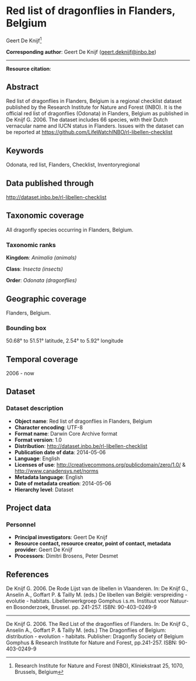 # Red list of dragonflies in Flanders, Belgium

Geert De Knijf[^1]

[^1]: Research Institute for Nature and Forest (INBO), Kliniekstraat 25, 1070, Brussels, Belgium

**Corresponding author**: Geert De Knijf (<geert.deknijf@inbo.be>)

---

**Resource citation**: 

## Abstract

Red list of dragonflies in Flanders, Belgium is a regional checklist dataset published by the Research Institute for Nature and Forest (INBO). It is the official red list of dragonflies (Odonata) in Flanders, Belgium as published in De Knijf G. 2006. The dataset includes 66 species, with their Dutch vernacular name and IUCN status in Flanders. Issues with the dataset can be reported at <https://github.com/LifeWatchINBO/rl-libellen-checklist>

## Keywords

Odonata, red list, Flanders, Checklist, Inventoryregional
    
## Data published through

<http://dataset.inbo.be/rl-libellen-checklist>

## Taxonomic coverage

All dragonfly species occurring in Flanders, Belgium.

### Taxonomic ranks

**Kingdom**: *Animalia (animals)*

**Class**: *Insecta (insects)*

**Order**: *Odonata (dragonflies)*

## Geographic coverage

Flanders, Belgium.

### Bounding box

50.68° to 51.51° latitude, 2.54° to 5.92° longitude

## Temporal coverage

2006 - now

## Dataset

### Dataset description

* **Object name**: Red list of dragonflies in Flanders, Belgium
* **Character encoding**: UTF-8
* **Format name**: Darwin Core Archive format
* **Format version**: 1.0
* **Distribution**: <http://dataset.inbo.be/rl-libellen-checklist>
* **Publication date of data**: 2014-05-06
* **Language**: English
* **Licenses of use**: <http://creativecommons.org/publicdomain/zero/1.0/> & <http://www.canadensys.net/norms>
* **Metadata language**: English
* **Date of metadata creation**: 2014-05-06
* **Hierarchy level**: Dataset

## Project data

### Personnel

* **Principal investigators**: Geert De Knijf
* **Resource contact, resource creator, point of contact, metadata provider**: Geert De Knijf
* **Processors**: Dimitri Brosens, Peter Desmet

## References

De Knijf G. 2006. De Rode Lijst van de libellen in Vlaanderen. In: De Knijf G., Anselin A., Goffart P. & Tailly M. (eds.) De libellen van België: verspreiding - evolutie - habitats. Libellenwerkgroep Gomphus i.s.m. Instituut voor Natuur- en Bosonderzoek, Brussel. pp. 241-257. ISBN: 90-403-0249-9

---

De Knijf G. 2006. The Red List of the dragonflies of Flanders. In: De Knijf G., Anselin A., Goffart P. & Tailly M. (eds.) The Dragonflies of Belgium: distribution - evolution - habitats. Publisher: Dragonfly Society of Belgium Gomphus & Research Institute for Nature and Forest, pp.241-257. ISBN: 90-403-0249-9
